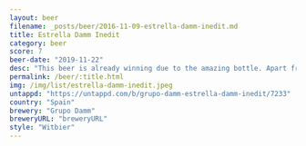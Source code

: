 ```yaml
---
layout: beer
filename: _posts/beer/2016-11-09-estrella-damm-inedit.md
title: Estrella Damm Inedit
category: beer
score: 7
beer-date: "2019-11-22"
desc: "This beer is already winning due to the amazing bottle. Apart from that it’s a fairly average wheat beer"
permalink: /beer/:title.html
img: /img/list/estrella-damm-inedit.jpeg
untappd: "https://untappd.com/b/grupo-damm-estrella-damm-inedit/7233"
country: "Spain"
brewery: "Grupo Damm"
breweryURL: "breweryURL"
style: "Witbier"
---
```

